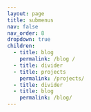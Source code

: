 ```yaml
---
layout: page
title: submenus
nav: false
nav_order: 8
dropdown: true
children:
  - title: blog
    permalink: /blog /
  - title: divider
  - title: projects
    permalink: /projects/
  - title: divider
  - title: blog
    permalink: /blog/
---
```

